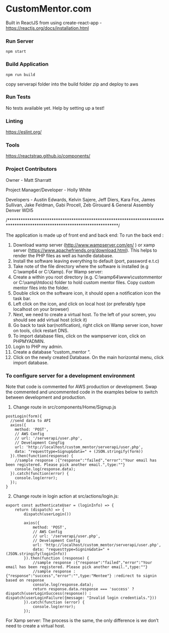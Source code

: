 # CustomMentor.com

Built in ReactJS from using create-react-app - https://reactjs.org/docs/installation.html

### Run Server
`npm start`

### Build Application
`npm run build`

copy serverapi folder into the build folder
zip and deploy to aws

### Run Tests
No tests available yet. Help by setting up a test!

### Linting
https://eslint.org/

### Tools
https://reactstrap.github.io/components/

### Project Contributors

Owner - Matt Sharratt

Project Manager/Developer - Holly White

Developers - Austin Edwards, Kelvin Sajere, Jeff Diers, Kara Fox, James Sullivan, Jake Feldman, Gabi Procell, Zeb Girouard & General Assembly Denver WDI5

/**************************************************************************************************************************/

The application is made up of front end and back end:
To run the back end  :
1.	Download wamp server (http://www.wampserver.com/en/ ) or xamp server (https://www.apachefriends.org/download.html). This helps to render the PHP files as well as handle database.
2.	Install the software leaving everything to default (port, password e.t.c)
3.	Take note of the file directory where the software is installed (e.g C:\wamp64 or C:\Xamp).
For Wamp server:
1.	Create a within you root directory (e.g. C:\wamp64\www\custommentor or C:\xamp\htdocs) folder to hold custom mentor files. Copy custom mentor files into the folder.
2.	Double click on the software icon, it should open a notification icon the task bar.
3.	Left click on the icon, and click on local host (or preferably type localhost on your browser)
4.	Next, we need to create a virtual host. To the left of your screen, you should see add virtual host (click it)
5.	Go back to task bar(notification), right click on Wamp server icon, hover on tools, click restart DNS.
6.	To import database files, click on the wampserver icon, click on PHPMYADMIN.
7.	Login to PHP my admin.
8.	Create a database “custom_mentor “.
9.	Click on the newly created Database. On the main horizontal menu, click import database.


### To configure server for a development environment

Note that code is commented for AWS production or development.  Swap the commented and uncommented code in the examples below
to switch between development and production.






1. Change route in src/components/Home/Signup.js

```
postLogin(form){
  //send data to API
  axios({
    method: 'POST',
    // AWS Config
    // url: '/serverapi/user.php',
    // Development Congfig
    url: 'http://localhost/custom_mentor/serverapi/user.php',
    data: "requesttype=Signup&data=" + (JSON.stringify(form))
  }).then(function(response) {
    //sample response :{"response":"failed","error":"Your email has been registered. Please pick another email.",type:""}
    console.log(response.data);
  }).catch(function(error) {
    console.log(error);
  });
}
```

2. Change route in login action at src/actions/login.js:

```
export const authenticateUser = (loginInfo) => {
    return (dispatch) => {
        dispatch(userLogin())

        axios({
            method: 'POST',
            // AWS Config
            // url: '/serverapi/user.php',
            // Development Config
            url: 'http://localhost/custom_mentor/serverapi/user.php',
            data: "requesttype=Signin&data=" + (JSON.stringify(loginInfo))
        }).then(function (response) {
            //sample response :{"response":"failed","error":"Your email has been registered. Please pick another email.",type:""}
            //sample response :{"response":"success","error":"",type:"Mentee"} :redirect to signin based on response
            console.log(response.data);
            return response.data.response === 'success' ? dispatch(userLoginSuccess(response)) : dispatch(userLoginFailure({message: "Invalid login credentials."}))
        }).catch(function (error) {
            console.log(error);
        });
```


For Xamp server:
The process is the same, the only difference is we don’t need to create a virtual host.
